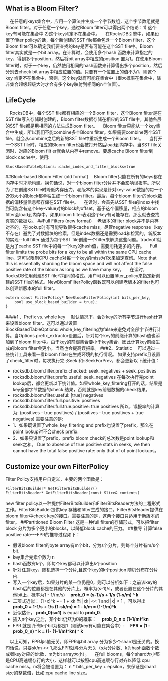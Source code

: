 ## What is a Bloom Filter?
&ensp;&ensp;在任意的keys集合中，应用一个算法并生成一个字节数组，这个字节数组就是Bloom filter。对于任意一个key，通过Bloom filter可以得出两个结论：1) 这个key有可能在集合中 2)这个key肯定不在集合中。
&ensp;&ensp;在RocksDB引擎中，如果设置了filter policy的话，每个新创建的SST file都会包含一个Bloom filter，这个Bloom filter可以确定我们要查找的key是否有可能在这个SST file中。Bloom filter其实就是一个bit array。在计算时，会使用多个hash 函数来计算指定的key，得到多个position，然后将bit array中相应的position 置为1。在使用Bloom filter时，对于一个key，仍然使用相同的hash函数来计算得出多个position，然后分别去check bit array中相应位置的值。只要有一个位置上的值不为1，则这个key 肯定不在集合中，否则，这个key就有可能在集合中（很大概率在集合中，除非集合超级超级大时才会有多个key映射到相同的n个位置）。
## LifeCycle
&ensp;&ensp;RocksDB中，每个SST file都有相应的一个Bloom filter，这个Bloom filter是在SST file写入存储时创建的，Bloom filter数据存储在相应的SST file中。其他各层的SST file都是用相同的方法生成Bloom filter。
&ensp;&ensp;Bloom filter只能从一个key集合中生成，所以我们不能combine多个Bloom filter。如果需要combine两个SST file，就会从combine之后的新的SST file中重新生成一个Bloom filter。
&ensp;&ensp;当打开一个SST file时，相应的Bloom filter也会被打开然后load到内存中。当SST file关闭时，对应的Bloom filt
er就会从内存中remove。要想cache Bloom filter到block cache中，使用:
```
BlockBasedTableOptions::cache_index_and_filter_blocks=true
```
##Block-based Bloom Filter (old format)
&ensp;&ensp;Bloom filter只能在所有的keys都在内存中时才能构建。换句话说，对一个bloom filter分片并不会影响误报率。所以为了在创建SSTfile时降低内存压力，老版本的实现是针对key-value数据的每一个2KB大小的block都单独生成一个bloom filter。最后，每个bloom filter的block数据的偏移量信息都存储在SST file中。
&ensp;&ensp;在读时，会首先从SST file的index中找到可能含有这个key-value对的block的offset。基于这个偏移量，相应的bloom filter会load到内存中。如果bloom filter表明这个key有可能存在，那么就去查找真实的数据块。
##Full Filters (new format)
&ensp;&ensp;老版本的filter block并不是内存对齐的，在lookup时有可能导致很多cache miss。尽管negative response（key不存在）避免了对数据块的检索，但是index数据还是需要load和检索的。新版本的实现--full filter 通过为每个SST file创建一个filter来解决这些问题。tradeoff就是为了cache SST file中的每一个key的hash值，需要消耗更多的内存。
&ensp;&ensp;Full filter limits the probe bits for a key to be all within the same CPU cache line。这可以限制CPU cache对每一个key的miss为1次来加速查询。Note that this is essentially sharding the bloom space and will not affect the false positive rate of the bloom as long as we have many key。
&ensp;&ensp;在读时，RocksDB使用创建SST file时相同的格式。用户可以设置filter_policy来指定新创建的SST file的格式。NewBloomFilterPolicy函数既可以创建老版本的filter也可以创建新版本的full filter。
```
extern const FilterPolicy* NewBloomFilterPolicy(int bits_per_key,
    bool use_block_based_builder = true);
}
```
####1 、Prefix vs. whole key
&ensp;&ensp;默认情况下，会对key的所有字节进行hash计算来设置bloom filter。这可以通过设置BlockBasedTableOptions::whole_key_filtering为false来避免对全部字节进行计算。当Options.prefix_extractor设置后，针对每个key的前缀计算的hash值也添加到了bloom filter中。由于key的前缀集合要小于key集合，因此计算key前缀生成的bloom filter会更小，当然也会提高误报率。
###2、Statistic
&ensp;&ensp;可以通过一些统计工具来看一看bloom filter在生成环境的执行情况。
如果支持prefix且设置了check_filter时，每次执行完:;Seek 和::SeekForPrev，都会更新以下统计值：
* rocksdb.bloom.filter.prefix.checked: seek_negatives + seek_positives
* rocksdb.bloom.filter.prefix.useful: seek_negatives
在每次执行完point lookup后，都会更新以下统计值。如果whole_key_filtering打开的话，结果是key全部字节数据的check 结果，否则就是key前缀数据的check结果。
* rocksdb.bloom.filter.useful: [true] negatives
* rocksdb.bloom.filter.full.positive: positives
* rocksdb.bloom.filter.full.true.positive: true positives
所以，误报率的计算为: 
(positives - true positives) / (positives - true positives + true negatives)
需要注意的是:
* 1、如果既设置了whole_key_filtering and prefix也设置了prefix，那么在point lookup时不会check prefix.
* 2、如果只设置了prefix，prefix bloom check的总次数是point lookup和seek之和。 Due to absence of true positive stats in seeks, we then cannot have the total false positive rate: only that of of point lookups。
## Customize your own FilterPolicy
Filter Policy支持用户自定义，主要的两个函数是：
```
FilterBitsBuilder* GetFilterBitsBuilder()
FilterBitsReader* GetFilterBitsReader(const Slice& contents)
```
new filter policy以一种提供FilterBitsBuilder和FilterBitsReader方法的工程形式工作。FilterBitsBuilder提供key 存储和filter生成的接口，FilterBitsReader提供在bloom filter中check key的接口。需要注意的是，这两个接口只适用于新版本的filter。
##Partitioned Bloom Filter
这是一种full filter的存储形式，可以把filter block 分片为多个更小的blocks，以降低block cache的压力。
##推导
计算false positive rate---FPR的推导过程如下：
* 假设bloom filter的byte array有m个bit，分为s个分片，则每个分片有m/s个bit.
* key集合元素个数为 n
* hash函数有k个，即每个key都可以计算出k个position
* 针对任意key，随机选择一个分片,且这个key的k个position 随机分布在分片内.
* 写入一个key后，如果分片的某一位仍是0，则可以分析如下：之前该key的hash后的位置都是在其他的分片上，概率为(s-1)/s，或者设置在这个分片的其他bit上，概率为1 - 1/(m/s)
**&ensp;&ensp;prob_0 = (s-1)/s + 1/s (1-s/m) ^ k**
* 二项式近似： (1+x)^k ~= 1 + xk  当  |xk| << 1 and |x| < 1 ，可以得出
**&ensp;&ensp;prob_0 = 1-1/s + 1/s (1-sk/m) = 1 - k/m = (1-1/m)^k**
* 近似估计， **prob_0(s=1)** is equal to **prob_0**.
* 插入n个key之后，某个bit仍然为0的概率：
**&ensp;&ensp;prob_0_n = (1-1/m)^kn**
* FPR 就是 所有k个bit为都是1（则该key有可能在集合中）:
**&ensp;&ensp;FPR = (1 - prob_0_n) ^ k = (1- (1-1/m)^kn) ^ k**

&ensp;&ensp;以上可知，FPR与s值无关，即FPR与bit array 分为多少个shard是无关的。换句话说，只要sk/m << 1,那么FPR就与分片无关（s为分片数、k为hash函数个数或者key对应的bit数，m为bit array大小）。
&ensp;&ensp;在full blooms，每个shard大小都是CPU高速缓存行的大小，这样就可以按照cpu高速缓存行对齐以降低 cpu cache miss。m将会被设置为： n * bits_per_key + epsilon，来保证是shard size的整数倍，比如:cpu cache line size。
